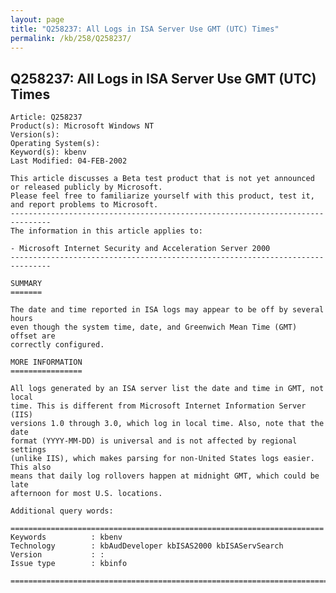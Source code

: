 ```yaml
---
layout: page
title: "Q258237: All Logs in ISA Server Use GMT (UTC) Times"
permalink: /kb/258/Q258237/
---
```


## Q258237: All Logs in ISA Server Use GMT (UTC) Times

	Article: Q258237
	Product(s): Microsoft Windows NT
	Version(s): 
	Operating System(s): 
	Keyword(s): kbenv
	Last Modified: 04-FEB-2002
	
	This article discusses a Beta test product that is not yet announced or released publicly by Microsoft. 
	Please feel free to familiarize yourself with this product, test it, and report problems to Microsoft.
	-------------------------------------------------------------------------------
	The information in this article applies to:
	
	- Microsoft Internet Security and Acceleration Server 2000 
	-------------------------------------------------------------------------------
	
	SUMMARY
	=======
	
	The date and time reported in ISA logs may appear to be off by several hours
	even though the system time, date, and Greenwich Mean Time (GMT) offset are
	correctly configured.
	
	MORE INFORMATION
	================
	
	All logs generated by an ISA server list the date and time in GMT, not local
	time. This is different from Microsoft Internet Information Server (IIS)
	versions 1.0 through 3.0, which log in local time. Also, note that the date
	format (YYYY-MM-DD) is universal and is not affected by regional settings
	(unlike IIS), which makes parsing for non-United States logs easier. This also
	means that daily log rollovers happen at midnight GMT, which could be late
	afternoon for most U.S. locations.
	
	Additional query words:
	
	======================================================================
	Keywords          : kbenv 
	Technology        : kbAudDeveloper kbISAS2000 kbISAServSearch
	Version           : :
	Issue type        : kbinfo
	
	=============================================================================
	
